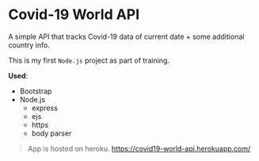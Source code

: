 # Covid-19 World API
A simple API that tracks Covid-19 data of current date + some additional country info. 

This is my first `Node.js` project as part of training. 

**Used**: 
- Bootstrap
- Node.js
  - express
  - ejs
  - https
  - body parser
  
> App is hosted on heroku. https://covid19-world-api.herokuapp.com/
